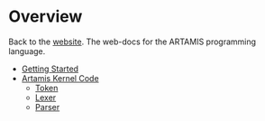 # Overview

Back to the [website](http://www.artamis.ca). 
The web-docs for the ARTAMIS programming language.

- [Getting Started](/getting-started)
- [Artamis Kernel Code](/kernel)
    - [Token](/kernel/token)
    - [Lexer](/kernel/lexer)
    - [Parser](/kernel/parser)

